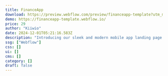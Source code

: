 ```yaml
---
title: FinanceApp
download: https://preview.webflow.com/preview/financeapp-template?utm_medium=preview_link&utm_source=designer&utm_content=financeapp-template&preview=71274cc322b688213e88b431c1b0c912&workflow=preview
demo: https://financeapp-template.webflow.io/
price: 29
author: "Kiiwio"
date: 2024-12-01T05:21:16.583Z
description: "Introducing our sleek and modern mobile app landing page template! With intuitive navigation, eye-catching animations, and customizable sections, it's perfect for showcasing your app’s unique features and driving downloads with ease."
ssg: ["Webflow"]
css: []
ui: []
cms: []
category: []
draft: false
---
```

